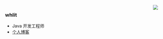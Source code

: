 <img align="right" src="https://github-readme-stats.vercel.app/api?username=whlit&show_icons=true&icon_color=CE1D2D&text_color=718096&bg_color=ffffff&hide_title=true" />

### whlit

- Java 开发工程师
- [个人博客](https://whlit.github.io/)
